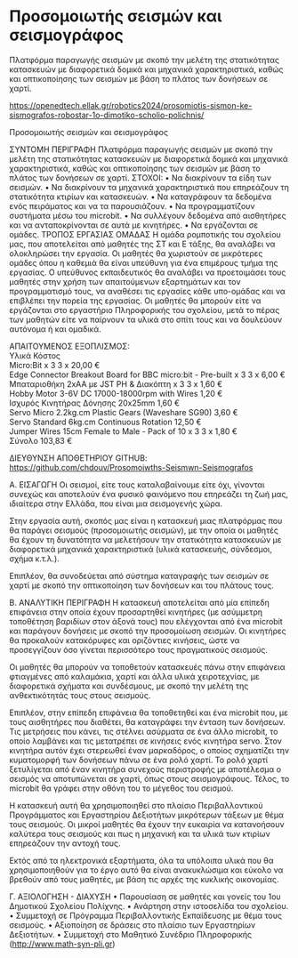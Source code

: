 # Προσομοιωτής σεισμών και σεισμογράφος
Πλατφόρμα παραγωγής σεισμών με σκοπό την μελέτη της στατικότητας κατασκευών με διαφορετικά δομικά και μηχανικά χαρακτηριστικά, καθώς και οπτικοποίησης των σεισμών με βάση το πλάτος των δονήσεων  σε χαρτί.

https://openedtech.ellak.gr/robotics2024/prosomiotis-sismon-ke-sismografos-robostar-1o-dimotiko-scholio-polichnis/

Προσομοιωτής σεισμών και σεισμογράφος

ΣΥΝΤΟΜΗ ΠΕΡΙΓΡΑΦΗ
Πλατφόρμα παραγωγής σεισμών με σκοπό την μελέτη της στατικότητας κατασκευών με διαφορετικά δομικά και μηχανικά χαρακτηριστικά, καθώς και οπτικοποίησης των σεισμών με βάση το πλάτος των δονήσεων  σε χαρτί.
ΣΤΟΧΟΙ:
•	Να διακρίνουν τα είδη των σεισμών.
•	Να διακρίνουν τα μηχανικά χαρακτηριστικά που επηρεάζουν τη στατικότητα κτιρίων και κατασκευών.
•	Να καταγράφουν τα δεδομένα ενός πειράματος και να τα παρουσιάζουν.
•	Να προγραμματίζουν συστήματα μέσω του microbit.
•	Να συλλέγουν δεδομένα από αισθητήρες και να ανταποκρίνονται σε αυτά με κινητήρες.
•	Να εργάζονται σε ομάδες.
ΤΡΟΠΟΣ ΕΡΓΑΣΙΑΣ ΟΜΑΔΑΣ
Η ομάδα ρομποτικής του σχολείου μας, που αποτελείται από μαθητές της ΣΤ και Ε τάξης, θα αναλάβει να ολοκληρώσει την εργασία. Οι μαθητές θα χωριστούν σε μικρότερες ομάδες όπου η καθεμιά θα είναι υπεύθυνη για ένα επιμέρους τμήμα της εργασίας. 
Ο υπεύθυνος εκπαιδευτικός θα αναλάβει να προετοιμάσει τους μαθητές στην χρήση των απαιτούμενων εξαρτημάτων και τον προγραμματισμό τους, να αναθέσει τις εργασίες κάθε υπο-ομάδας και να επιβλέπει την πορεία της εργασίας.
Οι μαθητές θα μπορούν είτε να εργάζονται στο εργαστήριο Πληροφορικής του σχολείου, μετά το πέρας των μαθητών είτε να παίρνουν τα υλικά στο σπίτι τους και να δουλεύουν αυτόνομα ή και ομαδικά.

ΑΠΑΙΤΟΥΜΕΝΟΣ ΕΞΟΠΛΙΣΜΟΣ:<BR>
Υλικά Κόστος <BR>
Micro:Bit x 3 	3 x 20,00 € <BR>
Edge Connector Breakout Board for BBC micro:bit - Pre-built x 3 	3 x 6,00 € <BR>
Μπαταριοθήκη 2xAA με JST PH & Διακόπτη x 3 	3 x 1,60 € <BR>
Hobby Motor 3-6V DC 17000-18000rpm with Wires  1,20 € <BR>
Ισχυρός Κινητήρας Δόνησης 20x25mm  1,60 € <BR>
Servo Micro 2.2kg.cm Plastic Gears (Waveshare SG90)  3,60 € <BR>
Servo Standard 6kg.cm Continuous Rotation 12,50 € <BR>
Jumper Wires 15cm Female to Male - Pack of 10 x 3 	3 x 1,80 € <BR>
Σύνολο 103,83 €<BR>

ΔΙΕΥΘΥΝΣΗ ΑΠΟΘΕΤΗΡΙΟΥ GITHUB:
https://github.com/chdouv/Prosomoiwths-Seismwn-Seismografos

Α. ΕΙΣΑΓΩΓΗ
Οι σεισμοί, είτε τους καταλαβαίνουμε είτε όχι, γίνονται συνεχώς και αποτελούν ένα φυσικό φαινόμενο που επηρεάζει τη ζωή μας, ιδιαίτερα στην Ελλάδα, που είναι μια σεισμογενής χώρα.

Στην εργασία αυτή, σκοπός μας είναι η κατασκευή μιας πλατφόρμας που θα παράγει σεισμούς (προσομοιωτής σεισμών), με την οποία οι μαθητές θα έχουν τη δυνατότητα να μελετήσουν την στατικότητα κατασκευών με διαφορετικά μηχανικά χαρακτηριστικά (υλικά κατασκευής, σύνδεσμοι, σχήμα κ.τ.λ.).

Επιπλέον, θα συνοδεύεται από σύστημα καταγραφής των σεισμών σε χαρτί με σκοπό την οπτικοποίηση των δονήσεων και του πλάτους τους.

Β. ΑΝΑΛΥΤΙΚΗ ΠΕΡΙΓΡΑΦΗ
Η κατασκευή αποτελείται από μία επίπεδη επιφάνεια στην οποία έχουν προσαρτηθεί κινητήρες (με ασύμμετρη τοποθέτηση βαριδίων στον άξονά τους) που ελέγχονται από ένα microbit και παράγουν δονήσεις με σκοπό την προσομοίωση σεισμών. Οι κινητήρες θα προκαλούν κατακόρυφες και οριζόντιες κινήσεις, ώστε να προσεγγίζουν όσο γίνεται περισσότερο τους πραγματικούς σεισμούς.

Οι μαθητές θα μπορούν να τοποθετούν κατασκευές πάνω στην επιφάνεια φτιαγμένες από καλαμάκια, χαρτί και άλλα υλικά χειροτεχνίας, με διαφορετικά σχήματα και συνδέσμους, με σκοπό την μελέτη της ανθεκτικότητάς τους στους σεισμούς.

Επιπλέον, στην επίπεδη επιφάνεια θα τοποθετηθεί και ένα microbit που, με τους αισθητήρες που διαθέτει, θα καταγράφει την ένταση των δονήσεων. Τις μετρήσεις που κάνει, τις στέλνει ασύρματα σε ένα άλλο microbit, το οποίο λαμβάνει και τις μετατρέπει σε κινήσεις ενός κινητήρα servo. Στον κινητήρα αυτόν έχει στερεωθεί έναν μαρκαδόρος, ο οποίος σχηματίζει την κυματομορφή των δονήσεων πάνω σε ένα ρολό χαρτί. Το ρολό χαρτί ξετυλίγεται από έναν κινητήρα συνεχούς περιστροφής με αποτέλεσμα ο σεισμός να αποτυπώνεται σε χαρτί, όπως στους σεισμογράφους. Τέλος, το microbit θα γράφει στην οθόνη του το μέγεθος του σεισμού.

Η κατασκευή αυτή θα χρησιμοποιηθεί στο πλαίσιο Περιβαλλοντικού Προγράμματος και Εργαστηρίου Δεξιοτήτων μικρότερων τάξεων με θέμα τους σεισμούς. Οι μικροί μαθητές θα έχουν την ευκαιρία να κατανοήσουν καλύτερα τους σεισμούς και πως η μηχανική και τα υλικά των κτιρίων επηρεάζουν την αντοχή τους.

Εκτός από τα ηλεκτρονικά εξαρτήματα, όλα τα υπόλοιπα υλικά που θα χρησιμοποιηθούν για το έργο αυτό θα είναι ανακυκλώσιμα και εύκολο να  βρεθούν από τους μαθητές, με βάση τις αρχές της κυκλικής οικονομίας.

Γ. ΑΞΙΟΛΟΓΗΣΗ - ΔΙΑΧΥΣΗ
•	Παρουσίαση σε μαθητές και γονείς του 1ου Δημοτικού Σχολείου Πολίχνης.
•	Ανάρτηση στην ιστοσελίδα του σχολείου.
•	Συμμετοχή σε Πρόγραμμα Περιβαλλοντικής Εκπαίδευσης με θέμα τους σεισμούς.
•	Αξιοποίηση σε δράσεις στο πλαίσιο των Εργαστηρίων Δεξιοτήτων.
•	Συμμετοχή στο Μαθητικό Συνέδριο Πληροφορικής (http://www.math-syn-pli.gr)
